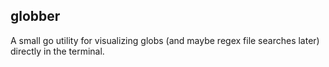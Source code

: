 ## globber

A small go utility for visualizing globs (and maybe regex file searches later) directly in the terminal.